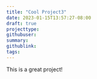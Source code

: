 ```yaml
---
title: "Cool Project3"
date: 2023-01-15T13:57:27-08:00
draft: true
projecttype:
githubuser:
summary: 
githublink:
tags:
---
```


This is a great project!
